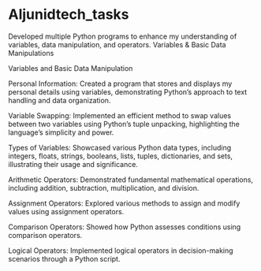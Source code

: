 # Aljunidtech_tasks
Developed multiple Python programs to enhance my understanding of variables, data manipulation, and operators.
Variables & Basic Data Manipulations

Variables and Basic Data Manipulation

Personal Information: Created a program that stores and displays my personal details using variables, demonstrating Python’s approach to text handling and data organization.

Variable Swapping: Implemented an efficient method to swap values between two variables using Python’s tuple unpacking, highlighting the language’s simplicity and power.

Types of Variables: Showcased various Python data types, including integers, floats, strings, booleans, lists, tuples, dictionaries, and sets, illustrating their usage and significance.   

Arithmetic Operators: Demonstrated fundamental mathematical operations, including addition, subtraction, multiplication, and division.

Assignment Operators: Explored various methods to assign and modify values using assignment operators.

Comparison Operators: Showed how Python assesses conditions using comparison operators.

Logical Operators: Implemented logical operators in decision-making scenarios through a Python script.
